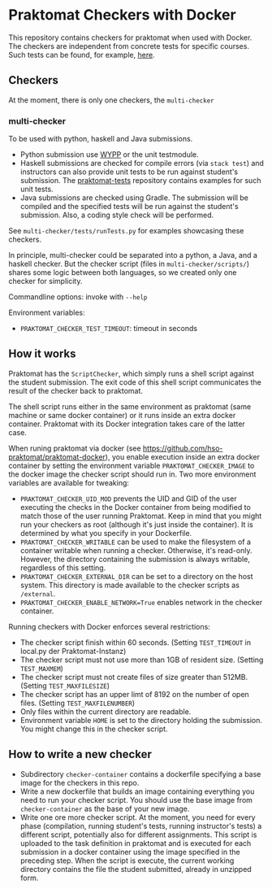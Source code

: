# Praktomat Checkers with Docker

This repository contains checkers for praktomat when used with Docker.
The checkers are independent from concrete tests for specific
courses. Such tests can be found, for example, [here](https://git.hs-offenburg.de/swehr/praktomat-tests).

## Checkers

At the moment, there is only one checkers, the `multi-checker`

### multi-checker

To be used with python, haskell and Java submissions.

* Python submission use [WYPP](https://github.com/skogsbaer/write-your-python-program)
  or the unit testmodule.
* Haskell submissions are checked for compile errors (via `stack test`) and instructors
  can also provide unit tests to be run against student's submission. The
  [praktomat-tests](https://git.hs-offenburg.de/swehr/praktomat-tests) repository contains
  examples for such unit tests.
* Java submissions are checked using Gradle. The submission will be compiled and the specified
  tests will be run against the student's submission. Also, a coding style check will be
  performed.

See `multi-checker/tests/runTests.py` for examples showcasing these checkers.

In principle, multi-checker could be separated into a python, a Java, and a haskell checker.
But the checker script (files in `multi-checker/scripts/`) shares some logic between
both languages, so we created only one checker for simplicity.

Commandline options: invoke with `--help`

Environment variables:

* `PRAKTOMAT_CHECKER_TEST_TIMEOUT`: timeout in seconds


## How it works

Praktomat has the `ScriptChecker`, which simply runs a shell script
against the student submission. The exit code of this shell script
communicates the result of the checker back to praktomat.

The shell script runs either in the same environment as praktomat (same
machine or same docker container) or it runs inside an extra docker container.
Praktomat with its Docker integration takes care of the latter case.

When runing praktomat via docker (see
https://github.com/hso-praktomat/praktomat-docker), you enable
execution inside an extra docker container by setting
the environment variable `PRAKTOMAT_CHECKER_IMAGE` to the docker
image the checker script should run in. Two more environment variables
are available for tweaking:

* `PRAKTOMAT_CHECKER_UID_MOD` prevents the UID and GID of the user
 executing the checks in the Docker container from being modified to match
 those of the user running Praktomat.
 Keep in mind that you might run your checkers as root (although it's just inside the container). It is determined by what you specify in your Dockerfile.
* `PRAKTOMAT_CHECKER_WRITABLE` can be used to make the filesystem of a
 container writable when running a checker. Otherwise, it's read-only.
 However, the directory containing the submission is always writable, regardless of this setting.
* `PRAKTOMAT_CHECKER_EXTERNAL_DIR` can be set to a directory on the host system. This directory
  is made available to the checker scripts as `/external`.
* `PRAKTOMAT_CHECKER_ENABLE_NETWORK=True` enables network in the checker
  container.

Running checkers with Docker enforces several restrictions:

* The checker script finish within 60 seconds. (Setting
  `TEST_TIMEOUT` in local.py der Praktomat-Instanz)
* The checker script must not use more than 1GB of resident size.
  (Setting `TEST_MAXMEM`)
* The checker script must not create files of size greater than 512MB.
  (Setting `TEST_MAXFILESIZE`)
* The checker script has an upper limt of 8192 on the number of open
  files. (Setting `TEST_MAXFILENUMBER`)
* Only files within the current directory are readable.
* Environment variable `HOME` is set to the directory holding the
  submission. You might change this in the checker script.

## How to write a new checker

* Subdirectory `checker-container` contains a dockerfile specifying a base
  image for the checkers in this repo.
* Write a new dockerfile that builds an image containing everything you
  need to run your checker script. You should use the base image
  from `checker-container` as the base of your new image.
* Write one ore more checker script. At the moment, you need for every
  phase (compilation, running student's tests, running instructor's tests)
  a different script, potentially also for different assignments. This
  script is uploaded to the task definition in praktomat and is executed
  for each submission in a docker container using the image specified
  in the preceding step. When the script is execute, the current
  working directory contains the file the student submitted, already in
  unzipped form.
